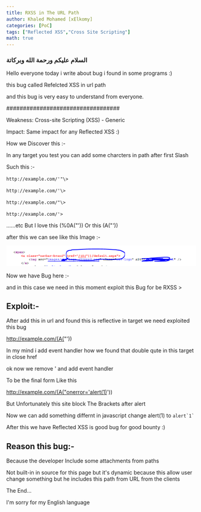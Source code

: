 ```yaml
---
title: RXSS in The URL Path
author: Khaled Mohamed [xElkomy]
categories: [PoC]
tags: ["Reflected XSS","Cross Site Scripting"]
math: true
---
```


### السلام عليكم ورحمة الله وبركاتة

Hello everyone today i write about bug i found in some programs :)

this bug called Refelcted XSS in url path 

and this bug is very easy to understand from everyone.

##################################

Weakness: Cross-site Scripting (XSS) - Generic

Impact: Same impact for any Reflected XSS :)

How we Discover this :-

In any target you test you can add some charcters in path after first Slash

Such this :-

  `http://example.com/'"\>`

  `http://example.com/'\>`

  `http://example.com/"\>`

  `http://example.com/'>`

  ......etc
But I love this (%0A("')) Or this (A("'))

after this we can see like this Image :-

![Source Vulnerable](/assets/img/PoC/Capture.PNG)

Now we have Bug here :-

and in this case we need in this moment exploit this Bug for be RXSS >

## Exploit:-

After add this in url and found this is reflective in target we need exploited this bug 

http://example.com/(A("'))

In my mind i add event handler how we found that double qute in this target in close href

ok now we remove ' and add event handler 

To be the final form Like this

http://example.com/(A("onerror='alert(1)'))

But Unfortunately this site block The Brackets after alert 

Now we can add something differnt in javascript change alert(1) to `` alert`1` ``

After this we have Reflected XSS is good bug for good bounty :)

## Reason this bug:-

Because the developer Include some attachments from paths

Not built-in in source for this page but it's dynamic because this allow user change something but he includes this path from URL from the clients

The End...


I'm sorry for my English language




